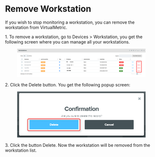 # Remove Workstation

If you wish to stop monitoring a workstation, you can remove the workstation from VirtualMetric.&#x20;

&#x20;

1\.      To remove a workstation, go to Devices > Workstation, you get the following screen where you can manage all your workstations.&#x20;

<figure><img src="../../../.gitbook/assets/image (512).png" alt=""><figcaption></figcaption></figure>

2\.      Click the Delete button. You get the following popup screen:&#x20;

<div align="left">

<figure><img src="../../../.gitbook/assets/image (513).png" alt="" width="461"><figcaption></figcaption></figure>

</div>

3\.      Click the button Delete. Now the workstation will be removed from the workstation list.&#x20;
